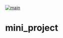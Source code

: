 [![main](https://github.com/lingyuehao/mini_project/actions/workflows/main.yml/badge.svg)](https://github.com/lingyuehao/mini_project/actions/workflows/main.yml)

# mini_project


